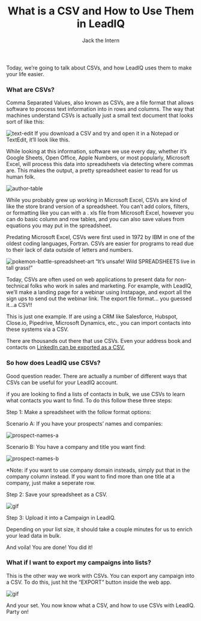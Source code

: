 ﻿---
title: What is a CSV and How to Use Them in LeadIQ
description: Have you ever noticed that spreadsheets and lists have a .CSV at the end of their filename? Are you one of those people who say, “I have no idea what a CSV is? Is that a pharmacy?” Don’t worry. We’ve all been there. Prior to writing this blog, I thought Microsoft invented the CSV. Luckily, I was shamed into submission by management to understand that the history of the CSV goes way deeper than that.
coverImage: /img/CERN.jpg
publishDate: Jul 2, 2018

author: Jack the Intern
authorProfile: Working towards a career in the Marketing field where I hope to one day assist businesses and individuals with bettering how they do business. Refining the way that salespeople prospect and giving them the tools to better their reply rate is my current goal. Looking forward to seeing what LeadIQ can do as a company going forward!
authorImage: /img/real-headshot.jpeg
---


Today, we’re going to talk about CSVs, and how LeadIQ uses them to make your life easier.

### What are CSVs?

Comma Separated Values, also known as CSVs, are a file format that allows software to process text information into in rows and columns. The way that machines understand CSVs is actually just a small text document that looks sort of like this:

![text-edit](/img/text-edit.png) If you download a CSV and try and open it in a Notepad or TextEdit, it’ll look like this.

While looking at this information, software we use every day, whether it’s Google Sheets, Open Office, Apple Numbers, or most popularly, Microsoft Excel, will process this data into spreadsheets via detecting where commas are. This makes the output, a pretty spreadsheet easier to read for us human folk.

![author-table](/img/author-table.png)

While you probably grew up working in Microsoft Excel, CSVs are kind of like the store brand version of a spreadsheet. You can’t add colors, filters, or formatting like you can with a . xls file from Microsoft Excel, however you can do basic column and row tables, and you can also save values from equations you may put in the spreadsheet.

Predating Microsoft Excel, CSVs were first used in 1972 by IBM in one of the oldest coding languages, Fortran. CSVs are easier for programs to read due to their lack of data outside of letters and numbers.

![pokemon-battle-spreadsheet-art](/img/pokemon-battle-spreadsheet-art.jpg) “It’s unsafe! Wild SPREADSHEETS live in tall grass!”

Today, CSVs are often used on web applications to present data for non-technical folks who work in sales and marketing. For example, with LeadIQ, we’ll make a landing page for a webinar using Instapage, and export all the sign ups to send out the webinar link. The export file format… you guessed it…a CSV!!

This is just one example. If are using a CRM like Salesforce, Hubspot, Close.io, Pipedrive, Microsoft Dynamics, etc., you can import contacts into these systems via a CSV.

There are thousands out there that use CSVs. Even your address book and contacts on [LinkedIn can be exported as a CSV.](https://leadiq.com/2018/01/how-to-export-any-linkedin-contact/)

### So how does LeadIQ use CSVs?

Good question reader. There are actually a number of different ways that CSVs can be useful for your LeadIQ account.

if you are looking to find a lists of contacts in bulk, we use CSVs to learn what contacts you want to find. To do this follow these three steps:

Step 1: Make a spreadsheet with the follow format options:

Scenario A: If you have your prospects’ names and companies:

![prospect-names-a](/img/prospect-names-a.png)

Scenario B: You have a company and title you want find:

![prospect-names-b](/img/prospect-names-b.png)

\*Note: if you want to use company domain insteads, simply put that in the company column instead. If you want to find more than one title at a company, just make a seperate row.

Step 2: Save your spreadsheet as a CSV.

![gif](/img/excel-record.gif)

Step 3: Upload it into a Campaign in LeadIQ.

Depending on your list size, it should take a couple minutes for us to enrich your lead data in bulk.

And voila! You are done! You did it!

### What if I want to export my campaigns into lists?

This is the other way we work with CSVs. You can export any campaign into a CSV. To do this, just hit the “EXPORT” button inside the web app.

![gif](/img/campaign-export.gif)

And your set. You now know what a CSV, and how to use CSVs with LeadIQ. Party on!